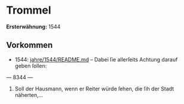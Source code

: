 # Trommel

**Ersterwähnung:** 1544

## Vorkommen
- 1544: [jahre/1544/README.md](../jahre/1544/README.md) – Dabei ſie allerſeits Achtung darauf geben ſollen:


— 8344 —

1) Soll der Hausmann, wenn er Reiter würde ſehen,
die ſih der Stadt näherten,...
